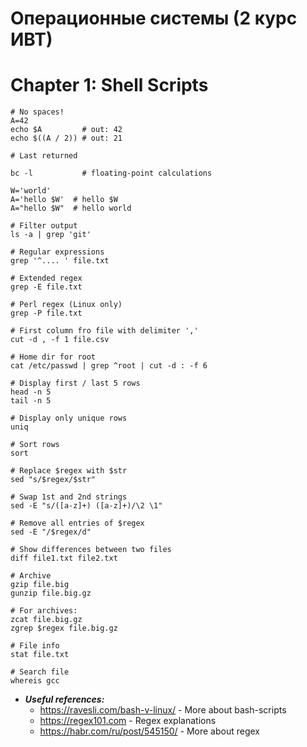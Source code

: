 # Операционные системы (2 курс ИВТ)

# Chapter 1: Shell Scripts

```shell
# No spaces!
A=42
echo $A         # out: 42
echo $((A / 2)) # out: 21

# Last returned 

bc -l           # floating-point calculations

W='world'
A='hello $W'  # hello $W
A="hello $W"  # hello world

# Filter output
ls -a | grep 'git'

# Regular expressions
grep '^.... ' file.txt

# Extended regex
grep -E file.txt

# Perl regex (Linux only)
grep -P file.txt

# First column fro file with delimiter ','
cut -d , -f 1 file.csv

# Home dir for root
cat /etc/passwd | grep ^root | cut -d : -f 6

# Display first / last 5 rows
head -n 5
tail -n 5

# Display only unique rows
uniq

# Sort rows
sort

# Replace $regex with $str
sed "s/$regex/$str"

# Swap 1st and 2nd strings
sed -E "s/([a-z]+) ([a-z]+)/\2 \1"

# Remove all entries of $regex
sed -E "/$regex/d"

# Show differences between two files
diff file1.txt file2.txt

# Archive
gzip file.big
gunzip file.big.gz

# For archives:
zcat file.big.gz
zgrep $regex file.big.gz

# File info
stat file.txt

# Search file
whereis gcc
```

- ***Useful references:***
  - https://ravesli.com/bash-v-linux/ - More about bash-scripts
  - https://regex101.com              - Regex explanations
  - https://habr.com/ru/post/545150/  - More about regex

